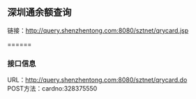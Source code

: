 ## 深圳通余额查询

链接：http://query.shenzhentong.com:8080/sztnet/qrycard.jsp

======
### 接口信息
URL：http://query.shenzhentong.com:8080/sztnet/qrycard.do   
POST方法：cardno:328375550
